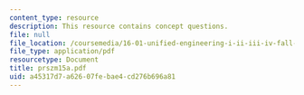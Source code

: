 ```yaml
---
content_type: resource
description: This resource contains concept questions.
file: null
file_location: /coursemedia/16-01-unified-engineering-i-ii-iii-iv-fall-2005-spring-2006/a45317d7a62607febae4cd276b696a81_prszm15a.pdf
file_type: application/pdf
resourcetype: Document
title: prszm15a.pdf
uid: a45317d7-a626-07fe-bae4-cd276b696a81
---
```

